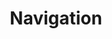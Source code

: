 ---
layout: page
title: Navigation
permalink: /selenium/lessons/navigation.html
description: "A look at how we instruct WebDriver to navigate the browser"
comments: true
signoff: true
redirect_to:
  - https://automationintesting.com/selenium/java/lessons/navigation.html
---
